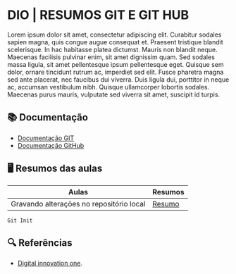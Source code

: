 
# DIO | RESUMOS GIT E GIT HUB   

Lorem ipsum dolor sit amet, consectetur adipiscing elit. Curabitur sodales sapien magna, quis congue augue consequat et. Praesent tristique blandit scelerisque. In hac habitasse platea dictumst. Mauris non blandit neque. Maecenas facilisis pulvinar enim, sit amet dignissim quam. Sed sodales massa ligula, sit amet pellentesque ipsum pellentesque eget. Quisque sem dolor, ornare tincidunt rutrum ac, imperdiet sed elit. Fusce pharetra magna sed ante placerat, nec faucibus dui viverra. Duis ligula dui, porttitor in neque ac, accumsan vestibulum nibh. Quisque ullamcorper lobortis sodales. Maecenas purus mauris, vulputate sed viverra sit amet, suscipit id turpis.

## 📚 Documentação
- [Documentação GIT](https://git-scm.com/doc)
- [Documentação GitHub](https://docs.github.com/)

## 🖥 Resumos das aulas

| Aulas | Resumos |
|-------|---------|
| Gravando alterações no repositório local| [Resumo]()|

```
Git Init
```
## 🔍 Referências

-   [Digital innovation one]().
